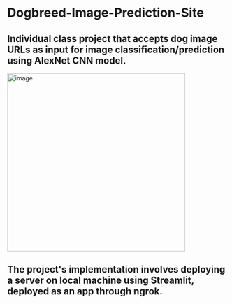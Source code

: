 # Dogbreed-Image-Prediction-Site

## Individual class project that accepts dog image URLs as input for image classification/prediction using AlexNet CNN model.

<img width="407" alt="image" src="https://github.com/ediaz029/Dogbreed-Image-Prediction-Site/assets/112585936/fbb7bfcf-00e1-4918-91dd-5f14c67a1fee">

## The project's implementation involves deploying a server on local machine using Streamlit, deployed as an app through ngrok. 
